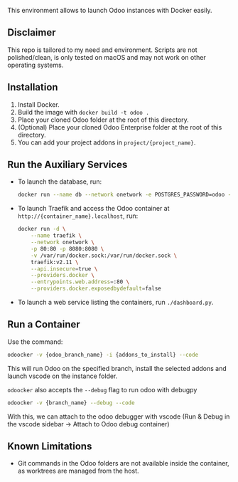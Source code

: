 This environment allows to launch Odoo instances with Docker easily.

## Disclaimer

This repo is tailored to my need and environment. Scripts are not polished/clean,
is only tested on macOS and may not work on other operating systems.

## Installation

1. Install Docker.
2. Build the image with `docker build -t odoo .`
3. Place your cloned Odoo folder at the root of this directory.
4. (Optional) Place your cloned Odoo Enterprise folder at the root of 
   this directory.
5. You can add your project addons in `project/{project_name}`.

## Run the Auxiliary Services

- To launch the database, run:
   ```bash
   docker run --name db --network onetwork -e POSTGRES_PASSWORD=odoo -e POSTGRES_USER=odoo -e POSTGRES_DB=postgres -d postgres
   ```
- To launch Traefik and access the Odoo container at 
  `http://{container_name}.localhost`, run:
   ```bash
   docker run -d \
       --name traefik \
       --network onetwork \
       -p 80:80 -p 8080:8080 \
       -v /var/run/docker.sock:/var/run/docker.sock \
       traefik:v2.11 \
       --api.insecure=true \
       --providers.docker \
       --entrypoints.web.address=:80 \
       --providers.docker.exposedbydefault=false
   ```
- To launch a web service listing the containers, run `./dashboard.py`.

## Run a Container

Use the command:
```bash
odoocker -v {odoo_branch_name} -i {addons_to_install} --code
```
This will run Odoo on the specified branch, install the selected
addons and launch vscode on the instance folder.

`odoocker` also accepts the `--debug` flag to run odoo with debugpy
```bash
odoocker -v {branch_name} --debug --code
```
With this, we can attach to the odoo debugger with vscode 
(Run & Debug in the vscode sidebar -> Attach to Odoo debug container)

## Known Limitations

- Git commands in the Odoo folders are not available inside the
  container, as worktrees are managed from the host.
